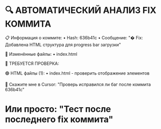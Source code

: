 
🔍 АВТОМАТИЧЕСКИЙ АНАЛИЗ FIX КОММИТА
==========================================

📋 Информация о коммите:
• Hash: 636b41c
• Сообщение: "� Fix: Добавлена HTML структура для progress bar загрузки"

📁 Изменённые файлы:
• index.html

🎯 ТРЕБУЕТСЯ ПРОВЕРКА:




🟢 HTML файлы (1):
   • index.html - проверить отображение элементов




💬 Скажите мне в Cursor:
"Проверь исправился ли баг после коммита 636b41c"

Или просто: "Тест после последнего fix коммита"
==========================================
